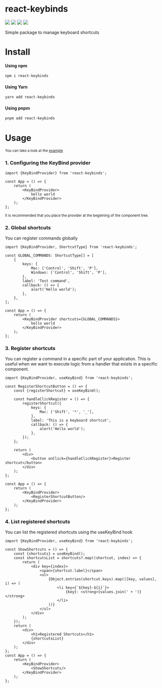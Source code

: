 # react-keybinds

[<img src="https://img.shields.io/npm/v/react-keybinds?style=for-the-badge">](https://www.npmjs.com/package/react-keybinds)
<img src="https://img.shields.io/npm/types/react-keybinds?label=%20&amp;logo=typescript&amp;logoColor=white&amp;style=for-the-badge">
<img src="https://img.shields.io/npm/dt/react-keybinds?style=for-the-badge" >
[<img src="https://img.shields.io/bundlephobia/minzip/react-keybinds?style=for-the-badge">](https://bundlephobia.com/package/react-keybinds)

Simple package to manage keyboard shortcuts

# Install

#### Using npm

```bash
npm i react-keybinds
```

#### Using Yarn

```bash
yarn add react-keybinds
```

#### Using pnpm

```bash
pnpm add react-keybinds
```

# Usage

<sub>You can take a look at the [example](./example) </sub>

### 1. Configuring the KeyBind provider

```tsx
import {KeyBindProvider} from 'react-keybinds';

const App = () => {
    return (
        <KeyBindProvider>
            hello world
        </KeyBindProvider>
    );
};
```

<sub>It is recommended that you place the provider at the beginning of the component tree.
</sub>

### 2. Global shortcuts

You can register commands globally

```tsx
import {KeyBindProvider, ShortcutType} from 'react-keybinds';

const GLOBAL_COMMANDS: ShortcutType[] = [
    {
        keys: {
            Mac: ['Control', 'Shift', 'P'],
            Windows: ['Control', 'Shift', 'P'],
        },
        label: 'Test command',
        callback: () => {
            alert('Hello world');
        },
    },
];

const App = () => {
    return (
        <KeyBindProvider shortcuts={GLOBAL_COMMANDS}>
            hello world
        </KeyBindProvider>
    );
};
```

### 3. Register shortcuts

You can register a command in a specific part of your application. This is useful when we want to execute logic from a
handler that exists in a specific component.

```tsx
import {KeyBindProvider, useKeyBind} from 'react-keybinds';

const RegisterShortcutButton = () => {
    const {registerShortcut} = useKeyBind();

    const handleClickRegister = () => {
        registerShortcut({
            keys: {
                Mac: ['Shift', '*', '_'],
            },
            label: 'This is a keyboard shortcut',
            callback: () => {
                alert('Hello world');
            },
        });
    };

    return (
        <div>
            <button onClick={handleClickRegister}>Register shortcut</button>
        </div>
    );
};

const App = () => {
    return (
        <KeyBindProvider>
            <RegisterShortcutButton/>
        </KeyBindProvider>
    );
};
```

### 4. List registered shortcuts

You can list the registered shortcuts using the useKeyBind hook

```tsx
import {KeyBindProvider, useKeyBind} from 'react-keybinds';

const ShowShortcuts = () => {
    const {shortcuts} = useKeyBind();
    const shortcutsList = shortcuts?.map((shortcut, index) => {
        return (
            <div key={index}>
                <span>{shortcut.label}</span>
                <ul>
                    {Object.entries(shortcut.keys).map(([key, values], i) => (
                        <li key={`${key}-${i}`}>
                            {key}: <strong>{values.join(' + ')}</strong>
                        </li>
                    ))}
                </ul>
            </div>
        );
    });
    return (
        <div>
            <h1>Registered Shortcuts</h1>
            {shortcutsList}
        </div>
    );
};
const App = () => {
    return (
        <KeyBindProvider>
            <ShowShortcuts/>
        </KeyBindProvider>
    );
};
```

